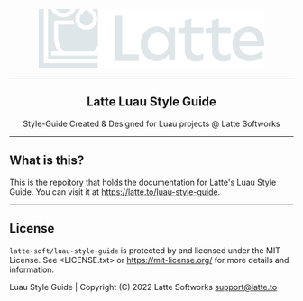 <p align=center><img width="400" src="assets/latte-banner.svg"></p>
<hr>
<h2 align=center>Latte Luau Style Guide</h2>
<p align=center>Style-Guide Created & Designed for Luau projects @ Latte Softworks</p>
<hr>

## What is this?
This is the repoitory that holds the documentation for Latte's Luau Style Guide. You can visit it at <https://latte.to/luau-style-guide>.

<hr>

## License
`latte-soft/luau-style-guide` is protected by and licensed under the MIT License. See <LICENSE.txt> or <https://mit-license.org/> for more details and information.

Luau Style Guide | Copyright (C) 2022 Latte Softworks <support@latte.to>
